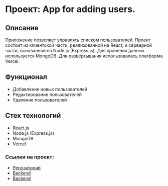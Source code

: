 # Проект: App for adding users.

## Описание
Приложение позволяет управлять списком пользователей. Проект состоит из клиентской части, реализованной на React, и серверной части, основанной на Node.js (Express.js). Для хранения данных используется MongoDB. Для развёртывания использовалась платформа Vercel.

## Функционал
* Добавление новых пользователей
* Редактирование пользователей
* Удаление пользователей

## Стек технологий
* React.js
* Node.js (Express.js)
* MongoDB
* Vercel

### Ссылки на проект:
* [Репозиторий](https://github.com/BeRealDude/app-for-adding-users)
* [Backend](https://app-for-adding-users-client.vercel.app)
* [Backend](https://app-for-adding-users.vercel.app)


